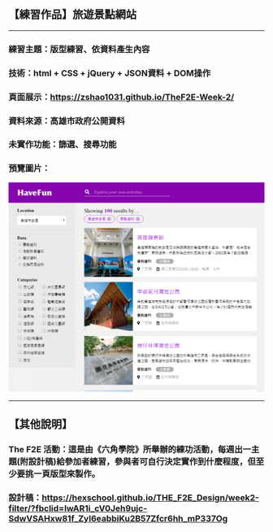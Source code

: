 ## 【練習作品】旅遊景點網站
***
### 練習主題：版型練習、依資料產生內容
### 技術：html + CSS + jQuery + JSON資料 + DOM操作
### 頁面展示：<https://zshao1031.github.io/TheF2E-Week-2/>

### 資料來源：高雄市政府公開資料
### 未實作功能：篩選、搜尋功能

### 預覽圖片：
![預覽圖片](img/thumbnail.jpg)

***
## 【其他說明】
### The F2E 活動：這是由《六角學院》所舉辦的練功活動，每週出一主題(附設計稿)給參加者練習，參與者可自行決定實作到什麼程度，但至少要挑一頁版型來製作。

### 設計稿：https://hexschool.github.io/THE_F2E_Design/week2-filter/?fbclid=IwAR1i_cV0Jeh9ujc-SdwVSAHxw81f_Zyl6eabbiKu2B57Zfcr6hh_mP337Og


